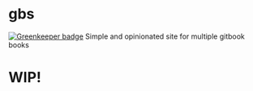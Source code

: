 # gbs

[![Greenkeeper badge](https://badges.greenkeeper.io/dnlup/gbs.svg)](https://greenkeeper.io/)
Simple and opinionated site for multiple gitbook books

# WIP!
